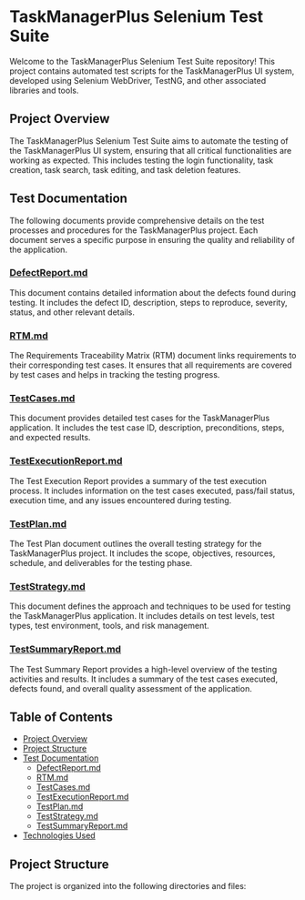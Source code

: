 # TaskManagerPlus Selenium Test Suite

Welcome to the TaskManagerPlus Selenium Test Suite repository! This project contains automated test scripts for the TaskManagerPlus UI system, developed using Selenium WebDriver, TestNG, and other associated libraries and tools.

## Project Overview

The TaskManagerPlus Selenium Test Suite aims to automate the testing of the TaskManagerPlus UI system, ensuring that all critical functionalities are working as expected. This includes testing the login functionality, task creation, task search, task editing, and task deletion features.

## Test Documentation

The following documents provide comprehensive details on the test processes and procedures for the TaskManagerPlus project. Each document serves a specific purpose in ensuring the quality and reliability of the application.

### [DefectReport.md](docs/DefectReport.md)

This document contains detailed information about the defects found during testing. It includes the defect ID, description, steps to reproduce, severity, status, and other relevant details.

### [RTM.md](docs/RTM.md)

The Requirements Traceability Matrix (RTM) document links requirements to their corresponding test cases. It ensures that all requirements are covered by test cases and helps in tracking the testing progress.

### [TestCases.md](docs/TestCases.md)

This document provides detailed test cases for the TaskManagerPlus application. It includes the test case ID, description, preconditions, steps, and expected results.

### [TestExecutionReport.md](docs/TestExecutionReport.md)

The Test Execution Report provides a summary of the test execution process. It includes information on the test cases executed, pass/fail status, execution time, and any issues encountered during testing.

### [TestPlan.md](docs/TestPlan.md)

The Test Plan document outlines the overall testing strategy for the TaskManagerPlus project. It includes the scope, objectives, resources, schedule, and deliverables for the testing phase.

### [TestStrategy.md](docs/TestStrategy.md)

This document defines the approach and techniques to be used for testing the TaskManagerPlus application. It includes details on test levels, test types, test environment, tools, and risk management.

### [TestSummaryReport.md](docs/TestSummaryReport.md)

The Test Summary Report provides a high-level overview of the testing activities and results. It includes a summary of the test cases executed, defects found, and overall quality assessment of the application.

## Table of Contents

- [Project Overview](#project-overview)
- [Project Structure](#project-structure)
- [Test Documentation](#test-documentation)
  - [DefectReport.md](docs/DefectReport.md)
  - [RTM.md](docs/#rtm.md)
  - [TestCases.md](docs/#testcases.md)
  - [TestExecutionReport.md](docs/#testexecutionreport.md)
  - [TestPlan.md](docs/#testplan.md)
  - [TestStrategy.md](docs/#teststrategy.md)
  - [TestSummaryReport.md](docs/#testsummaryreport.md)
- [Technologies Used](docs/#technologies-used)


## Project Structure

The project is organized into the following directories and files:

